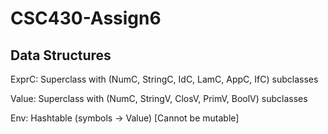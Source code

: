 # CSC430-Assign6

## Data Structures

ExprC: Superclass with (NumC, StringC, IdC, LamC, AppC, IfC) subclasses

Value: Superclass with (NumC, StringV, ClosV, PrimV, BoolV) subclasses

Env: Hashtable (symbols -> Value) [Cannot be mutable]

